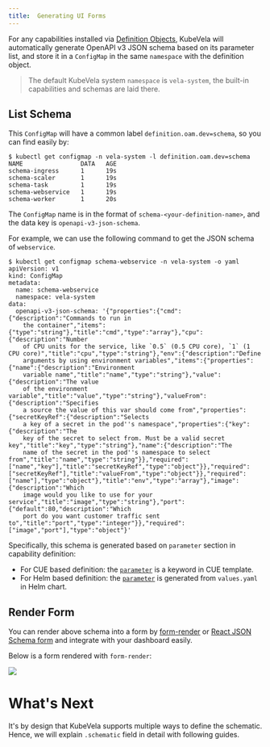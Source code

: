 ```yaml
---
title:  Generating UI Forms
---
```


For any capabilities installed via [Definition Objects](./definition-and-templates),
KubeVela will automatically generate OpenAPI v3 JSON schema based on its parameter list, and store it in a `ConfigMap` in the same `namespace` with the definition object. 

> The default KubeVela system `namespace` is `vela-system`, the built-in capabilities and schemas are laid there.


## List Schema

This `ConfigMap` will have a common label `definition.oam.dev=schema`, so you can find easily by:

```shell
$ kubectl get configmap -n vela-system -l definition.oam.dev=schema
NAME                DATA   AGE
schema-ingress      1      19s
schema-scaler       1      19s
schema-task         1      19s
schema-webservice   1      19s
schema-worker       1      20s
```

The `ConfigMap` name is in the format of `schema-<your-definition-name>`,
and the data key is `openapi-v3-json-schema`.

For example, we can use the following command to get the JSON schema of `webservice`.

```shell
$ kubectl get configmap schema-webservice -n vela-system -o yaml
apiVersion: v1
kind: ConfigMap
metadata:
  name: schema-webservice
  namespace: vela-system
data:
  openapi-v3-json-schema: '{"properties":{"cmd":{"description":"Commands to run in
    the container","items":{"type":"string"},"title":"cmd","type":"array"},"cpu":{"description":"Number
    of CPU units for the service, like `0.5` (0.5 CPU core), `1` (1 CPU core)","title":"cpu","type":"string"},"env":{"description":"Define
    arguments by using environment variables","items":{"properties":{"name":{"description":"Environment
    variable name","title":"name","type":"string"},"value":{"description":"The value
    of the environment variable","title":"value","type":"string"},"valueFrom":{"description":"Specifies
    a source the value of this var should come from","properties":{"secretKeyRef":{"description":"Selects
    a key of a secret in the pod''s namespace","properties":{"key":{"description":"The
    key of the secret to select from. Must be a valid secret key","title":"key","type":"string"},"name":{"description":"The
    name of the secret in the pod''s namespace to select from","title":"name","type":"string"}},"required":["name","key"],"title":"secretKeyRef","type":"object"}},"required":["secretKeyRef"],"title":"valueFrom","type":"object"}},"required":["name"],"type":"object"},"title":"env","type":"array"},"image":{"description":"Which
    image would you like to use for your service","title":"image","type":"string"},"port":{"default":80,"description":"Which
    port do you want customer traffic sent to","title":"port","type":"integer"}},"required":["image","port"],"type":"object"}'
```

Specifically, this schema is generated based on `parameter` section in capability definition:

* For CUE based definition: the [`parameter`](../cue/component#Write-ComponentDefinition) is a keyword in CUE template.
* For Helm based definition: the [`parameter`](../helm/component#Write-ComponentDefinition) is generated from `values.yaml` in Helm chart.

## Render Form

You can render above schema into a form by [form-render](https://github.com/alibaba/form-render) or [React JSON Schema form](https://github.com/rjsf-team/react-jsonschema-form) and integrate with your dashboard easily.

Below is a form rendered with `form-render`:

![](../../resources/json-schema-render-example.jpg)

# What's Next

It's by design that KubeVela supports multiple ways to define the schematic. Hence, we will explain `.schematic` field in detail with following guides.
